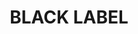 ---
id: 6
title: BLACK LABEL
caption: 수입차 국산차 리스/렌트견적 서비스
url: https://leaderscpa.com/merchant/blacklabel/
view: https://raw.githubusercontent.com/didgustm/image/main/view/blacklabel_view.webp
thumnail: https://github.com/didgustm/image/blob/main/thumnail/blacklabel.jpg?raw=true
category: Car
device: PC, Mobile
---